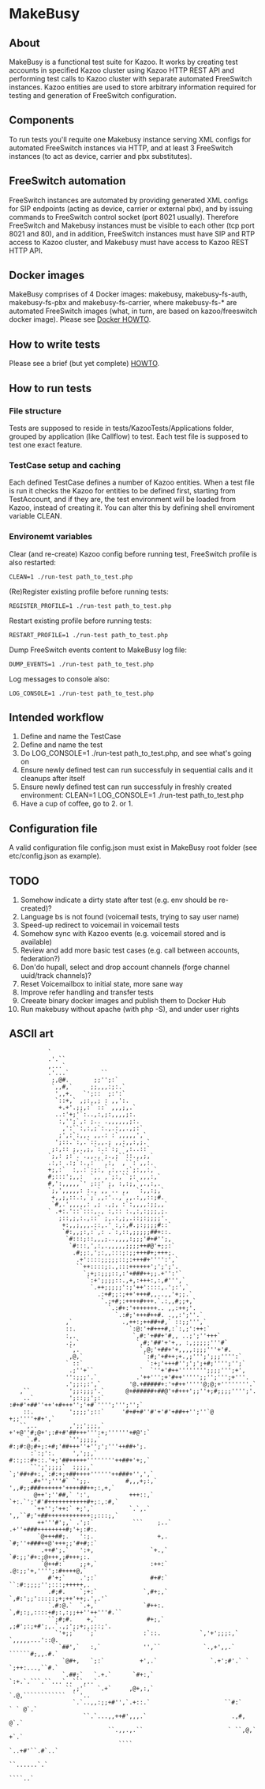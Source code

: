 # MakeBusy

## About

MakeBusy is a functional test suite for Kazoo. It works by creating test accounts in specified Kazoo cluster using Kazoo HTTP REST API and
performing test calls to Kazoo cluster with separate automated FreeSwitch instances. Kazoo entities are used to store arbitrary information
required for testing and generation of FreeSwitch configuration.

## Components

To run tests you'll requite one Makebusy instance serving XML configs for automated FreeSwitch instances via HTTP, and at least 3
FreeSwitch instances (to act as device, carrier and pbx substitutes).

## FreeSwitch automation

FreeSwitch instances are automated by providing generated XML configs for SIP endpoints (acting as device, carrier or external pbx),
and by issuing commands to FreeSwitch control socket (port 8021 usually). Therefore FreeSwitch and Makebusy instances must be visible
to each other (tcp port 8021 and 80), and in addition, FreeSwitch instances must have SIP and RTP access to Kazoo cluster, and Makebusy
must have access to Kazoo REST HTTP API.

## Docker images

MakeBusy comprises of 4 Docker images: makebusy, makebusy-fs-auth, makebusy-fs-pbx and makebusy-fs-carrier, where makebusy-fs-* are
automated FreeSwitch images (what, in turn, are based on kazoo/freeswitch docker image). Please see [Docker HOWTO](docker/README.md).

## How to write tests

Please see a brief (but yet complete) [HOWTO](doc/HOWTO.md).

## How to run tests

### File structure

Tests are supposed to reside in tests/KazooTests/Applications folder, grouped by application (like Callflow) to test.
Each test file is supposed to test one exact feature.

### TestCase setup and caching

Each defined TestCase defines a number of Kazoo entities. When a test file is run it checks the Kazoo for entities
to be defined first, starting from TestAccount, and if they are, the test environment will be loaded from Kazoo,
instead of creating it. You can alter this by defining shell enviroment variable CLEAN.

### Environemt variables

Clear (and re-create) Kazoo config before running test, FreeSwitch profile is also restarted:
```
CLEAN=1 ./run-test path_to_test.php
```

(Re)Register existing profile before running tests:
```
REGISTER_PROFILE=1 ./run-test path_to_test.php
```

Restart existing profile before running tests:
```
RESTART_PROFILE=1 ./run-test path_to_test.php
```

Dump FreeSwitch events content to MakeBusy log file:
```
DUMP_EVENTS=1 ./run-test path_to_test.php
```

Log messages to console also:
```
LOG_CONSOLE=1 ./run-test path_to_test.php
```

## Intended workflow

1. Define and name the TestCase
2. Define and name the test
3. Do LOG_CONSOLE=1 ./run-test path_to_test.php, and see what's going on
4. Ensure newly defined test can run successfuly in sequential calls and it cleanups after itself
5. Ensure newly defined test can run successfuly in freshly created environment: CLEAN=1 LOG_CONSOLE=1 ./run-test path_to_test.php
6. Have a cup of coffee, go to 2. or 1.

## Configuration file

A valid configuration file config.json must exist in MakeBusy root folder (see etc/config.json as example).

## TODO

1. Somehow indicate a dirty state after test (e.g. env should be re-created)?
2. Language bs is not found (voicemail tests, trying to say user name)
3. Speed-up redirect to voicemail in voicemail tests
4. Somehow sync with Kazoo events (e.g. voicemail stored and is available)
5. Review and add more basic test cases (e.g. call between accounts, federation?)
6. Don'do hupall, select and drop account channels (forge channel uuid/track channels)?
7. Reset Voicemailbox to initial state, more sane way
8. Improve refer handling and transfer tests
9. Creeate binary docker images and publish them to Docker Hub
10. Run makebusy without apache (with php -S), and under user rights

## ASCII art
```
           `                                                                        
           .'.``                                                                    
           ,...`                                                                    
           .'...`         ``                                                        
            ;,@#.       ;;'';:`                                                     
            `,,#,`     ;;,,,:;:.`                                                   
             ',,+.   `';::  ;:':`                                                   
             `::+,` ,;:,,; : ,,':.                                                  
              +.+'.;;,:` ::` ,,,;,.`                                                
             ..:'+;'`:..,:,;:,,,,;:.                                                
              :,'';`,: ;.. .,,,,,,;:.                                               
               ,':``:,:,;`:.,.:,,.,;:`                                              
              ;',:`:,,. ,,.: :`,,,,,',`                                             
             ';::.`:,.`::,,.; ,,:,,:,;.`                                            
            ;:,:: ;,.,;,`:.:`:; `,:..::`                                            
           `;,: ;:`.`.,,.,`;.,;``::.,,;,`                                           
           .:,: .:;`:.,:```,:,` ,``:`,,:.                                           
           +;,:`  :,.:`:;:,`,:,..:`;:,,:,`                                          
           #;:::';,,:  `,, ,`;:,``;: ,,,:,`                                         
           #,':,,,,,`' ;::' ;, :,:;,`,.,:,.                                         
           `;,',,,,,: :.,`,,`.. ,,  `:,,:;,`                                        
            +,,;,::.:,`;`,,:'..,`,,.:,,::;#.                                        
            `#,.',,,,,: ,; .,;, :`:,,,,:;;,,`                                       
           ` .+:.'::`:::,., :,:: :.,:,:;;;,;.                                       
              ;::,;,:.,::` ;,.:,;,.::;:;;;;'.                                       
               +:,,;,,,.::,.' :,:,#.;:;;;;#::`                                      
               `#:,,;:,:`,: .`:,::,;;;;;##+::.                                      
                `#:::;::,,,;..,,,,:;;;'#+#'';,                                      
                 `#:::,',:,.,,,,,;;;;++#@'+;;:`                                     
                  .#;;:,';:,,:::;:;;+++#+;+++;.                                     
                   .+'::::;;;;;::;:+++#+'''':',`                                    
                   ``++::::;:.,:::++++++';';';'.                                    
                     `;+;:;;;::,:'+###++;;.+'':'`                                   
                      `:+';;;;::.,+,:+++:,:,#''',`                                  
                       `.++;;;;;':;'++'::::,.';:',`                                 
                         .:+#;;:;++'+++#,,..,,'+;;.`                                
                          `.;+#;:++++#+++.`.:,,#;;+,`                               
                            `.:#+:'+++++++.. ,,:++;'.                               
                              `.:#;'+++#++#. .,,:';''.`                             
                ,`              .,++:;++##+#,` ::;;''',`                            
                ::.               `:@:'+#+++#,:`:,;':++:`                           
                :,.                `,#:'+##+'#,, ..;';''+++`                        
                .;,`                `,#;'##'+'+,, :,;;;;;'''#`                      
                 `,.                 `,@;'+##+'+,,,,:;;;'''+'#.                     
                 ,@,`                 `:#;'+#++;+.,;''';';;;'''':`                  
                ` ::`                  `:+;'+++#'';';';+#;'''';'';`                 
                 .;''+``             `  `''+'#++'''''''';;;;''';+',                 
                '':;;;'.`           .'++''';+'#++''''';;'';''';+'''.                
                .';;:;:',`        '@.+#####+:'+#++'''''@;@;+''''''''.`              
   ,``           ';;:;;;'.`      @+######+##@'+#+++';;''+;#;;;;'''';'.              
    ..`          ';::;;';:`      :#+#'+##''++'+#+++'';'+#`'''';''';'';`             
    ::.          ';;;;';::`     '#+#+#''#'+'#'+##++'';''`@ +;;''''+#+',`            
   ``,..         ,';;';;;,`     +'+@''#;@+';:#+#'##+++''':+;''''''+#@':`            
     `.#.        `'';;;;,`       #:;#:@;#+;:+#;'##+++''+'';';'''++##+';.            
      :`:;':.     ',';;,`        #::;::#+::.'+;'##+++++''''''''++##+'+;,`           
      ``';';;;;`  :;;;,`        `;'##+#+:,`:#:+;+##++++''''''++###+'',',`           
      .#+'';'''#` `';;.          #,,,+;:,` ',,#;;###++++++'++++##++;:,+,`           
       @++';''##,` ':',           +++::,` `+:.`';'#'#+++++++++++#+;:,:#,`           
       `++'';'++:` +;',`          `.`,.`  ',,``#;'+##++++++++++++:;:::;,`           
        ++'''#';,` .';:`           ```    ;..` .+''+###++++++++#;'+;:#:.            
        `@+++##;.   ':;.                  +,.  `#;''+###++@'+++;;'#+#;:`            
         .++#';.`   ':+,                `+.,`   `#:;;'#+:;@+++,;#+++;:.             
         `@++#:`    ;;+,`               :++:`    .@:;;'+,'''';:#++++@,`             
           #'+;`    .';:`               #+#:`   ``:#:;;;;'';:::;+++++,.             
           .#;#.    `;+:`             `,#+;,`     `,#:';;':::::;+;++'++;.',.'`      
           `.#:@.`  `.+,`             `#++:.       `,#;:;,::::+#;:,:;;++''++'''#.`` 
           ``;#;#.    +,`              #+;,`         ,;#';:;+#';,.`.,;';;+;,;::;'.  
             `'+;;`   `;`             :`::.           `,'+';;;:,`    `,,,,,...'::@. 
              `##',`   :,`            '',``            `.,+',,.`      ``````#;,,.#.`
               `@#+,   `;:`          +',.`               `.+';#'.` `  `;++:...,``#.`
               `.##;`   `.+.`      `#+:,`                  `:+.`.```.``...`..```,..`
                ``,;'`   `.+`     ,@+,:,`                   `.@,````````````  ` '.. 
                  `.`..,,:;;+#'',`.+::.`                     ``#:`         ` ` @`.` 
                     ``.`...,,++#',,,.`                        .,#,           @`.`  
                            ``.,,.,.``                        ` ``,@,`       +`.`   
                               ````                               `..+#'``.#`..`    
                                                                    ``......`.`     
                                                                      ````..`       
```
